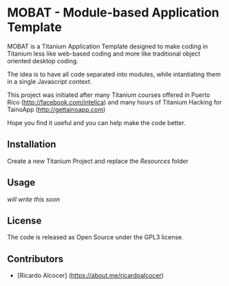 MOBAT - Module-based Application Template
=============

MOBAT is a Titanium Application Template designed to make coding in Titanium less like web-based coding and more like traditional object oriented desktop coding.

The idea is to have all code separated into modules, while intantiating them in a single Javascript context.

This project was initiated after many Titanium courses offered in Puerto Rico (http://facebook.com/intelica) and many hours of Titanium Hacking for TainoApp (http://gettainoapp.com)

Hope you find it useful and you can help make the code better.


Installation
------------
Create a new Titanium Project and replace the *Resources* folder


Usage
------------
*will write this soon*

License
------------
The code is released as Open Source under the GPL3 license.


Contributors
------------
  * [Ricardo Alcocer] (https://about.me/ricardoalcocer)
 
